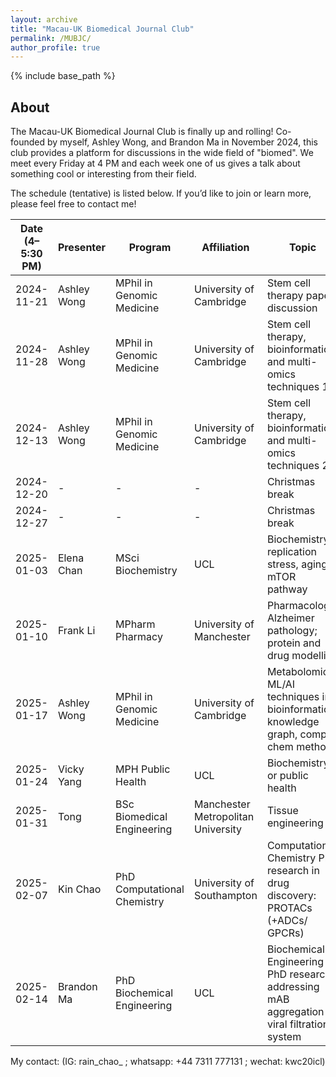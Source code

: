 ```yaml
---
layout: archive
title: "Macau-UK Biomedical Journal Club"
permalink: /MUBJC/
author_profile: true
---
```


{% include base_path %}

About
-------

The Macau-UK Biomedical Journal Club is finally up and rolling! Co-founded by myself, Ashley Wong, and Brandon Ma in November 2024, this club provides a platform for discussions in the wide field of "biomed". We meet every Friday at 4 PM and each week one of us gives a talk about something cool or interesting from their field.

The schedule (tentative) is listed below. If you’d like to join or learn more, please feel free to contact me!


| Date (4–5:30 PM) | Presenter     | Program                        | Affiliation                        | Topic                                                                               |
|------------------|---------------|--------------------------------|------------------------------------|---------------------------------------------------------------------------------|
| 2024-11-21       | Ashley Wong   | MPhil in Genomic Medicine      | University of Cambridge            | Stem cell therapy paper discussion                                                   |
| 2024-11-28       | Ashley Wong   | MPhil in Genomic Medicine      | University of Cambridge            | Stem cell therapy, bioinformatics and multi-omics techniques 1                       |
| 2024-12-13       | Ashley Wong   | MPhil in Genomic Medicine      | University of Cambridge            | Stem cell therapy, bioinformatics and multi-omics techniques 2                       |
| 2024-12-20       | -             | -                              | -                                  | Christmas break                                                                     |
| 2024-12-27       | -             | -                              | -                                  | Christmas break                                                                     |
| 2025-01-03       | Elena Chan    | MSci Biochemistry              | UCL                                | Biochemistry; replication stress, aging, mTOR pathway                                |
| 2025-01-10       | Frank Li      | MPharm Pharmacy                | University of Manchester           | Pharmacology; Alzheimer pathology; protein and drug modelling                       |
| 2025-01-17       | Ashley Wong   | MPhil in Genomic Medicine      | University of Cambridge            | Metabolomics, ML/AI techniques in bioinformatics, knowledge graph, comp chem methods |
| 2025-01-24       | Vicky Yang    | MPH Public Health              | UCL                                | Biochemistry or public health                                                       |
| 2025-01-31       | Tong          | BSc Biomedical Engineering     | Manchester Metropolitan University | Tissue engineering                                                                   |
| 2025-02-07       | Kin Chao      | PhD Computational Chemistry    | University of Southampton          | Computational Chemistry PhD research in drug discovery: PROTACs (+ADCs/ GPCRs)       |
| 2025-02-14       | Brandon Ma    | PhD Biochemical Engineering    | UCL                                | Biochemical Engineering PhD research: addressing mAB aggregation / viral filtration system |

My contact: (IG: rain_chao_ ; whatsapp: +44 7311 777131 ; wechat: kwc20icl)


